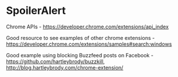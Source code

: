 SpoilerAlert
============

Chrome APIs - https://developer.chrome.com/extensions/api_index

Good resource to see examples of other chrome extensions - https://developer.chrome.com/extensions/samples#search:windows

Good example using blocking Buzzfeed posts on Facebook - https://github.com/hartleybrody/buzzkill, http://blog.hartleybrody.com/chrome-extension/
